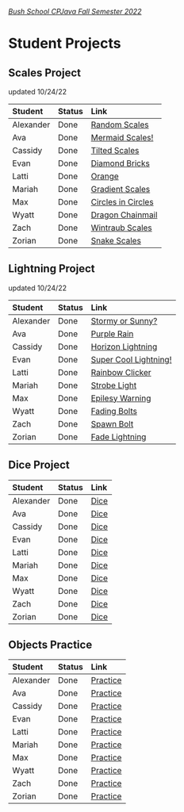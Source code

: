 [_Bush School CPJava Fall Semester 2022_](https://chandrunarayan.github.io/cpjava/)
# Student Projects

## Scales Project

updated 10/24/22

| Student | Status | Link
| :--- | :--- | :--- |
| Alexander | Done | [Random Scales](https://alexandertburton.github.io/Scales/index.html)
| Ava       | Done | [Mermaid Scales!](https://glorifiedmouse.github.io/Scales/index.html)
| Cassidy   | Done | [Tilted Scales](https://cassidysnyder.github.io/Scales/index.html)
| Evan      | Done | [Diamond Bricks](https://evanz-26.github.io/ScalesProject/index.html)
| Latti     | Done | [Orange](https://lattit.github.io/Scales/index.html)
| Mariah    | Done | [Gradient Scales](https://mariahmartin.github.io/Scales/index.html)
| Max       | Done | [Circles in Circles](https://maxfleming2023.github.io/Scales/index.html)
| Wyatt     | Done | [Dragon Chainmail](https://bush-wyattthelen.github.io/Scales/index.html)
| Zach      | Done | [Wintraub Scales](https://zerohumans787.github.io/Scales/index.html)
| Zorian    | Done | [Snake Scales](https://zorianc.github.io/Scales/index.html)

## Lightning Project

updated 10/24/22

| Student | Status | Link
| :--- | :--- | :--- |
| Alexander | Done | [Stormy or Sunny?](https://alexandertburton.github.io/Lightning/index.html)
| Ava       | Done | [Purple Rain](https://glorifiedmouse.github.io/Lightning/index.html)
| Cassidy   | Done | [Horizon Lightning](https://cassidysnyder.github.io/Lightning/index.html)
| Evan      | Done | [Super Cool Lightning!](https://evanz-26.github.io/Lightning-Project/index.html)
| Latti     | Done | [Rainbow Clicker](https://lattit.github.io/Lightning/index.html)
| Mariah    | Done | [Strobe Light](https://mariahmartin.github.io/Lightning/index.html)
| Max       | Done | [Epilesy Warning](https://maxfleming2023.github.io/Lightning/index.html)
| Wyatt     | Done | [Fading Bolts](https://bush-wyattthelen.github.io/Lightning/index.html)
| Zach      | Done | [Spawn Bolt](https://zerohumans787.github.io/Lightning/index.html)
| Zorian    | Done | [Fade Lightning](https://zorianc.github.io/Lightning/index.html)

## Dice Project

| Student | Status | Link
| :--- | :--- | :--- |
| Alexander | Done | [Dice](https://alexandertburton.github.io/Dice/index.html)
| Ava       | Done | [Dice](https://glorifiedmouse.github.io/Dice/index.html)
| Cassidy   | Done | [Dice](https://cassidysnyder.github.io/Dice/index.html)
| Evan      | Done | [Dice](https://evanz-26.github.io/Dice-Project/index.html)
| Latti     | Done | [Dice](https://lattit.github.io/Dice/index.html)
| Mariah    | Done | [Dice](https://mariahmartin.github.io/Dice/index.html)
| Max       | Done | [Dice](https://maxfleming2023.github.io/Dice/index.html)
| Wyatt     | Done | [Dice](https://bush-wyattthelen.github.io/Dice/index.html)
| Zach      | Done | [Dice](https://zerohumans787.github.io/Dice/index.html)
| Zorian    | Done | [Dice](https://zorianc.github.io/Dice/index.html)

## Objects Practice

| Student | Status | Link
| :--- | :--- | :--- |
| Alexander | Done | [Practice](https://alexandertburton.github.io/Practice/index.html)
| Ava       | Done | [Practice](https://glorifiedmouse.github.io/Practice/index.html)
| Cassidy   | Done | [Practice](https://cassidysnyder.github.io/Practice/index.html)
| Evan      | Done | [Practice](https://evanz-26.github.io/Practice-Project/index.html)
| Latti     | Done | [Practice](https://lattit.github.io/Practice/index.html)
| Mariah    | Done | [Practice](https://mariahmartin.github.io/Practice/index.html)
| Max       | Done | [Practice](https://maxfleming2023.github.io/Practice/index.html)
| Wyatt     | Done | [Practice](https://bush-wyattthelen.github.io/Practice/index.html)
| Zach      | Done | [Practice](https://zerohumans787.github.io/Practice/index.html)
| Zorian    | Done | [Practice](https://zorianc.github.io/Practice/index.html)
